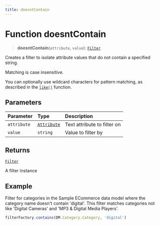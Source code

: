 ```yaml
---
title: doesntContain
---
```


# Function doesntContain

> **doesntContain**(`attribute`, `value`): [`Filter`](../../../interfaces/interface.Filter.md)

Creates a filter to isolate attribute values that do not contain a specified string.

Matching is case insensitive.

You can optionally use wildcard characters for pattern matching, as described in the
[`like()`](function.like.md) function.

## Parameters

| Parameter | Type | Description |
| :------ | :------ | :------ |
| `attribute` | [`Attribute`](../../../interfaces/interface.Attribute.md) | Text attribute to filter on |
| `value` | `string` | Value to filter by |

## Returns

[`Filter`](../../../interfaces/interface.Filter.md)

A filter instance

## Example

Filter for categories in the Sample ECommerce data model where the category name doesn't contain
'digital'. This filter matches categories not like 'Digital Cameras' and 'MP3 & Digital Media Players'.
```ts
filterFactory.contains(DM.Category.Category, 'digital')
```
